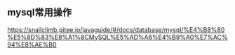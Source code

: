 ## mysql常用操作

https://snailclimb.gitee.io/javaguide/#/docs/database/mysql/%E4%B8%80%E5%8D%83%E8%A1%8CMySQL%E5%AD%A6%E4%B9%A0%E7%AC%94%E8%AE%B0